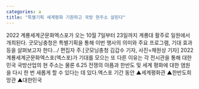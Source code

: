 ```yaml
---
categories: a
title: "특별기획 세계평화 기원하고 국방 현주소 살핀다"
---
```

2022 계룡세계군문화엑스포가 오는 10월 7일부터 23일까지 계룡대 활주로 일원에서 개최된다. 굿모닝충청은 특별기획을 통해 이번 행사의 의미와 주요 프로그램, 기대 효과 등을 살펴보고자 한다.../ 편집자 주.[굿모닝충청 김갑수 기자, 사진=채원상 기자] 2022 계룡세계군문화엑스포(엑스포)가 기대를 모으는 또 다른 이유는 각 전시관을 통해 대한민국 국방산업의 현 주소는 물론 6.25 전쟁의 아픔과 한반도 및 세계 평화에 대한 염원을 다시 한 번 새롭게 할 수 있다는 데 있다.엑스포 기간 동안 ▲세계평화관 ▲한반도희망관 ▲대한민국